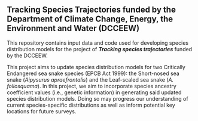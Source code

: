## Tracking Species Trajectories funded by the Department of Climate Change, Energy, the Environment and Water (DCCEEW)

This repository contains input data and code used for developing species distribution models for the project of <i><b>Tracking species trajectories</i></b> funded by the DCCEEW. 

This project aims to update species distribution models for two Critically Endangered sea snake species (EPCB Act 1999): the Short-nosed sea snake (<i>Aipysurus apraefrontalis</i>) and the Leaf-scaled sea snake (<i>A. foliosquama</i>). In this project, we aim to incorporate species ancestry coefficient values (i.e., genetic information) in generating said updated species distribution models. Doing so may progress our understanding of current species-specific distributions as well as inform potential key locations for future surveys.
